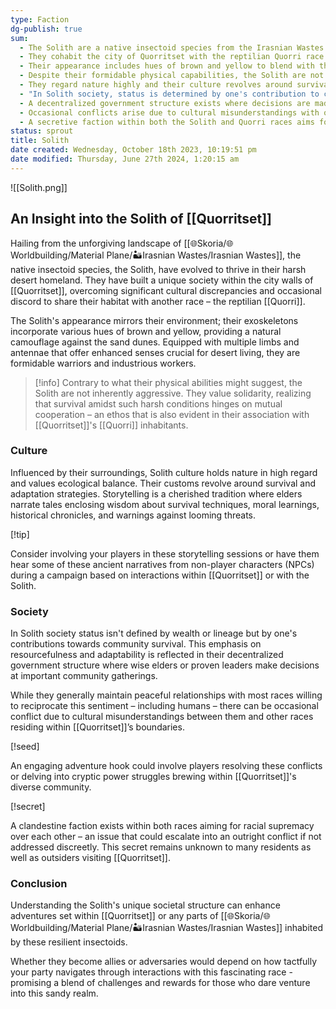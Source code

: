 ```yaml
---
type: Faction
dg-publish: true
sum:
  - The Solith are a native insectoid species from the Irasnian Wastes.
  - They cohabit the city of Quorritset with the reptilian Quorri race.
  - Their appearance includes hues of brown and yellow to blend with their desert environment.
  - Despite their formidable physical capabilities, the Solith are not aggressive and value cooperation.
  - They regard nature highly and their culture revolves around survival techniques and storytelling traditions.
  - "In Solith society, status is determined by one's contribution to community survival rather than wealth or lineage."
  - A decentralized government structure exists where decisions are made at community gatherings by wise elders or proven leaders.
  - Occasional conflicts arise due to cultural misunderstandings with other races in Quorritset but they typically maintain peaceful relationships.
  - A secretive faction within both the Solith and Quorri races aims for racial supremacy which could cause conflict if not addressed discreetly.
status: sprout
title: Solith
date created: Wednesday, October 18th 2023, 10:19:51 pm
date modified: Thursday, June 27th 2024, 1:20:15 am
---
```


![[Solith.png]]

## An Insight into the Solith of [[Quorritset]]

Hailing from the unforgiving landscape of [[🌐Skoria/🌐Worldbuilding/Material Plane/🏜️Irasnian Wastes/Irasnian Wastes]], the native insectoid species, the Solith, have evolved to thrive in their harsh desert homeland. They have built a unique society within the city walls of [[Quorritset]], overcoming significant cultural discrepancies and occasional discord to share their habitat with another race – the reptilian [[Quorri]].

The Solith's appearance mirrors their environment; their exoskeletons incorporate various hues of brown and yellow, providing a natural camouflage against the sand dunes. Equipped with multiple limbs and antennae that offer enhanced senses crucial for desert living, they are formidable warriors and industrious workers.

> [!info]
Contrary to what their physical abilities might suggest, the Solith are not inherently aggressive. They value solidarity, realizing that survival amidst such harsh conditions hinges on mutual cooperation – an ethos that is also evident in their association with [[Quorritset]]'s [[Quorri]] inhabitants.

### Culture

Influenced by their surroundings, Solith culture holds nature in high regard and values ecological balance. Their customs revolve around survival and adaptation strategies. Storytelling is a cherished tradition where elders narrate tales enclosing wisdom about survival techniques, moral learnings, historical chronicles, and warnings against looming threats.

[!tip] 

Consider involving your players in these storytelling sessions or have them hear some of these ancient narratives from non-player characters (NPCs) during a campaign based on interactions within [[Quorritset]] or with the Solith.

### Society

In Solith society status isn't defined by wealth or lineage but by one's contributions towards community survival. This emphasis on resourcefulness and adaptability is reflected in their decentralized government structure where wise elders or proven leaders make decisions at important community gatherings.

While they generally maintain peaceful relationships with most races willing to reciprocate this sentiment – including humans – there can be occasional conflict due to cultural misunderstandings between them and other races residing within [[Quorritset]]’s boundaries.

 [!seed] 

An engaging adventure hook could involve players resolving these conflicts or delving into cryptic power struggles brewing within [[Quorritset]]'s diverse community.

[!secret]

A clandestine faction exists within both races aiming for racial supremacy over each other – an issue that could escalate into an outright conflict if not addressed discreetly. This secret remains unknown to many residents as well as outsiders visiting [[Quorritset]].

### Conclusion

Understanding the Solith's unique societal structure can enhance adventures set within [[Quorritset]] or any parts of [[🌐Skoria/🌐Worldbuilding/Material Plane/🏜️Irasnian Wastes/Irasnian Wastes]] inhabited by these resilient insectoids.

Whether they become allies or adversaries would depend on how tactfully your party navigates through interactions with this fascinating race - promising a blend of challenges and rewards for those who dare venture into this sandy realm.

